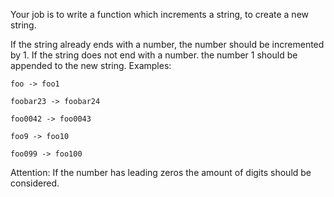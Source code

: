 Your job is to write a function which increments a string, to create a new string.

If the string already ends with a number, the number should be incremented by 1.
If the string does not end with a number. the number 1 should be appended to the new string.
Examples:
```
foo -> foo1

foobar23 -> foobar24

foo0042 -> foo0043

foo9 -> foo10

foo099 -> foo100
```
Attention: If the number has leading zeros the amount of digits should be considered.